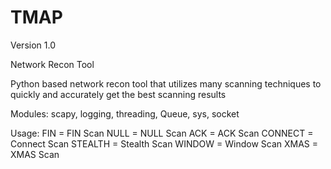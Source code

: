 # TMAP

Version 1.0

Network Recon Tool

Python based network recon tool that utilizes many scanning techniques to quickly and accurately get the best scanning results

Modules: scapy, logging, threading, Queue, sys, socket

Usage: FIN = FIN Scan
		   NULL = NULL Scan
		   ACK = ACK Scan
		   CONNECT = Connect Scan
		   STEALTH = Stealth Scan
		   WINDOW = Window Scan
		   XMAS = XMAS Scan
